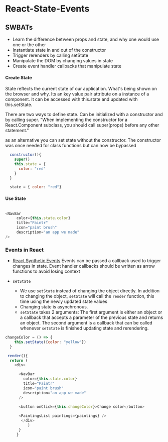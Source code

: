 # React-State-Events

## SWBATs

- Learn the difference between props and state, and why one would use one or the other
- Instantiate state in and out of the constructor
- Trigger rerenders by calling setState
- Manipulate the DOM by changing values in state
- Create event handler callbacks that manipulate state




#### **Create State**
  State reflects the current state of our application. What's being shown on the browser and why. Its an key value pair attribute on a instance of a component. It can be accessed with this.state and updated with this.setState.

  There are two ways to define state.
  Can be initialized with a constructor and by calling super.
  "When implementing the constructor for a React.Component subclass, you should call super(props) before any other statement."
  
   as an alternative you can set state without the constructor. The constructor was once needed for class functions but can now be bypassed  
```js
  constructor(){
    super()
    this.state = {
      color: "red"
    }
  }

  state = { color: "red"} 
```


#### **Use State**

```js

<NavBar
     color={this.state.color} 
     title="Paintr"
     icon="paint brush"
     description="an app we made"
/>
```
### Events in React
* [React Synthetic Events](https://reactjs.org/docs/events.html)
 Events can be passed a callback used to trigger changes in state.
 Event handler callbacks should be written as arrow functions to avoid losing context

 * `setState`
      * We use `setState` instead of changing the object directly. In addition to changing the object, `setState` will call the `render` function, this time using the newly updated state values 
      * Changing state is asynchronous. 
      * `setState` takes 2 arguments: The first argument is either an object or a callback that accepts a parameter of the previous state and returns an object. The second argument is a callback that can be called whenever `setState` is finished updating state and rerendering.
            

```js
changeColor = () => {
    this.setState({color: "yellow"})
  }

 render(){
  return (
    <div>

      <NavBar
        color={this.state.color}
        title="Paintr"
        icon="paint brush"
        description="an app we made"
      />

      <button onClick={this.changeColor}>Change color</button>
      
      <PaintingsList paintings={paintings} />
       </div>
          )
      }
     }
```